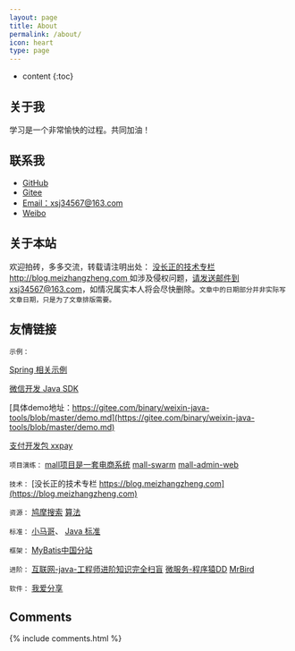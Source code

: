 ```yaml
---
layout: page
title: About
permalink: /about/
icon: heart
type: page
---
```


* content
{:toc}

## 关于我


学习是一个非常愉快的过程。共同加油！


## 联系我

* [GitHub](https://github.com/xsj34567)
* [Gitee](https://gitee.com/xushj)
* [Email：xsj34567@163.com](xsj34567@163.com)
* [Weibo](xsj34567@163.com)

## 关于本站

欢迎拍砖，多多交流，转载请注明出处： [没长正的技术专栏 http://blog.meizhangzheng.com ](http://blog.meizhangzheng.com) 如涉及侵权问题，请发送邮件到xsj34567@163.com，如情况属实本人将会尽快删除。```文章中的日期部分并非实际写文章日期，只是为了文章排版需要。```

## 友情链接

`示例：`

[Spring 相关示例](https://github.com/wuyouzhuguli/SpringAll)

[微信开发 Java SDK](https://github.com/Wechat-Group/WxJava)

[具体demo地址：https://gitee.com/binary/weixin-java-tools/blob/master/demo.md](https://gitee.com/binary/weixin-java-tools/blob/master/demo.md)

[支付开发包 xxpay ](https://gitee.com/jmdhappy/xxpay-master/commits/master)

`项目演练：`
[mall项目是一套电商系统](https://github.com/macrozheng/mall)
[mall-swarm](https://github.com/macrozheng/mall-swarm)
[mall-admin-web](https://github.com/macrozheng/mall-admin-web)

`技术：`
[没长正的技术专栏 https://blog.meizhangzheng.com](https://blog.meizhangzheng.com)


`资源：`
[鸠摩搜索](https://www.jiumodiary.com)
[算法](https://github.com/labuladong/fucking-algorithm)


`标准：`
[小马哥](https://github.com/mercyblitz)、
[Java 标准](https://www.jcp.org/en/home/index)


`框架：`
[MyBatis中国分站](http://www.mybatis.cn/)

`进阶：`
[互联网-java-工程师进阶知识完全扫盲](https://doocs.github.io/advanced-java/#/?id=%E4%BA%92%E8%81%94%E7%BD%91-java-%E5%B7%A5%E7%A8%8B%E5%B8%88%E8%BF%9B%E9%98%B6%E7%9F%A5%E8%AF%86%E5%AE%8C%E5%85%A8%E6%89%AB%E7%9B%B2)
[微服务-程序猿DD](http://blog.didispace.com/)
[MrBird](https://mrbird.cc/)

`软件：`
[我爱分享](http://www.zhanshaoyi.com/rjxz.html)

## Comments

{% include comments.html %}

